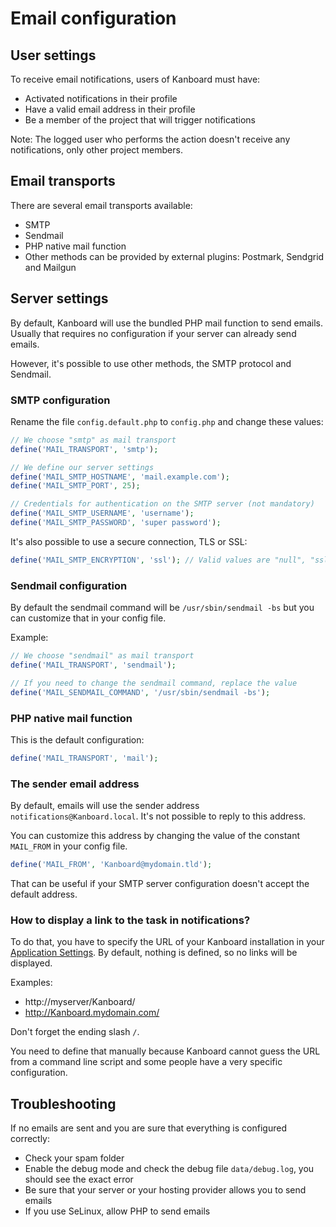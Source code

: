 Email configuration
===================

User settings
-------------

To receive email notifications, users of Kanboard must have:

- Activated notifications in their profile
- Have a valid email address in their profile
- Be a member of the project that will trigger notifications

Note: The logged user who performs the action doesn't receive any notifications, only other project members.

Email transports
----------------

There are several email transports available:

- SMTP
- Sendmail
- PHP native mail function
- Other methods can be provided by external plugins: Postmark, Sendgrid and Mailgun

Server settings
---------------

By default, Kanboard will use the bundled PHP mail function to send emails.
Usually that requires no configuration if your server can already send emails.

However, it's possible to use other methods, the SMTP protocol and Sendmail.

### SMTP configuration

Rename the file `config.default.php` to `config.php` and change these values:

```php
// We choose "smtp" as mail transport
define('MAIL_TRANSPORT', 'smtp');

// We define our server settings
define('MAIL_SMTP_HOSTNAME', 'mail.example.com');
define('MAIL_SMTP_PORT', 25);

// Credentials for authentication on the SMTP server (not mandatory)
define('MAIL_SMTP_USERNAME', 'username');
define('MAIL_SMTP_PASSWORD', 'super password');
```

It's also possible to use a secure connection, TLS or SSL:

```php
define('MAIL_SMTP_ENCRYPTION', 'ssl'); // Valid values are "null", "ssl" or "tls"
```

### Sendmail configuration

By default the sendmail command will be `/usr/sbin/sendmail -bs` but you can customize that in your config file.

Example:

```php
// We choose "sendmail" as mail transport
define('MAIL_TRANSPORT', 'sendmail');

// If you need to change the sendmail command, replace the value
define('MAIL_SENDMAIL_COMMAND', '/usr/sbin/sendmail -bs');
```

### PHP native mail function

This is the default configuration:

```php
define('MAIL_TRANSPORT', 'mail');
```

### The sender email address

By default, emails will use the sender address `notifications@Kanboard.local`.
It's not possible to reply to this address.

You can customize this address by changing the value of the constant `MAIL_FROM` in your config file.

```php
define('MAIL_FROM', 'Kanboard@mydomain.tld');
```

That can be useful if your SMTP server configuration doesn't accept the default address.

### How to display a link to the task in notifications?

To do that, you have to specify the URL of your Kanboard installation in your [Application Settings](application-configuration.markdown).
By default, nothing is defined, so no links will be displayed.

Examples:

- http://myserver/Kanboard/
- http://Kanboard.mydomain.com/

Don't forget the ending slash `/`.

You need to define that manually because Kanboard cannot guess the URL from a command line script and some people have a very specific configuration.

Troubleshooting
---------------

If no emails are sent and you are sure that everything is configured correctly:

- Check your spam folder
- Enable the debug mode and check the debug file `data/debug.log`, you should see the exact error
- Be sure that your server or your hosting provider allows you to send emails
- If you use SeLinux, allow PHP to send emails
